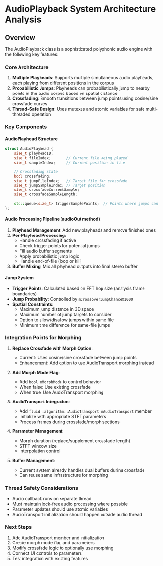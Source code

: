 # AudioPlayback System Architecture Analysis

## Overview
The AudioPlayback class is a sophisticated polyphonic audio engine with the following key features:

### Core Architecture
1. **Multiple Playheads**: Supports multiple simultaneous audio playheads, each playing from different positions in the corpus
2. **Probabilistic Jumps**: Playheads can probabilistically jump to nearby points in the audio corpus based on spatial distance
3. **Crossfading**: Smooth transitions between jump points using cosine/sine crossfade curves
4. **Thread-Safe Design**: Uses mutexes and atomic variables for safe multi-threaded operation

### Key Components

#### AudioPlayhead Structure
```cpp
struct AudioPlayhead {
    size_t playheadID;
    size_t fileIndex;       // Current file being played
    size_t sampleIndex;     // Current position in file
    
    // Crossfading state
    bool crossfading;
    size_t jumpFileIndex;   // Target file for crossfade
    size_t jumpSampleIndex; // Target position
    size_t crossfadeCurrentSample;
    size_t crossfadeSampleLength;
    
    std::queue<size_t> triggerSamplePoints;  // Points where jumps can occur
};
```

#### Audio Processing Pipeline (audioOut method)
1. **Playhead Management**: Add new playheads and remove finished ones
2. **Per-Playhead Processing**:
   - Handle crossfading if active
   - Check trigger points for potential jumps
   - Fill audio buffer segments
   - Apply probabilistic jump logic
   - Handle end-of-file (loop or kill)
3. **Buffer Mixing**: Mix all playhead outputs into final stereo buffer

#### Jump System
- **Trigger Points**: Calculated based on FFT hop size (analysis frame boundaries)
- **Jump Probability**: Controlled by `mCrossoverJumpChanceX1000`
- **Spatial Constraints**: 
  - Maximum jump distance in 3D space
  - Maximum number of jump targets to consider
  - Option to allow/disallow jumps within same file
  - Minimum time difference for same-file jumps

### Integration Points for Morphing

1. **Replace Crossfade with Morph Option**:
   - Current: Uses cosine/sine crossfade between jump points
   - Enhancement: Add option to use AudioTransport morphing instead

2. **Add Morph Mode Flag**:
   - Add `bool mMorphMode` to control behavior
   - When false: Use existing crossfade
   - When true: Use AudioTransport morphing

3. **AudioTransport Integration**:
   - Add `fluid::algorithm::AudioTransport mAudioTransport` member
   - Initialize with appropriate STFT parameters
   - Process frames during crossfade/morph sections

4. **Parameter Management**:
   - Morph duration (replace/supplement crossfade length)
   - STFT window size
   - Interpolation control

5. **Buffer Management**:
   - Current system already handles dual buffers during crossfade
   - Can reuse same infrastructure for morphing

### Thread Safety Considerations
- Audio callback runs on separate thread
- Must maintain lock-free audio processing where possible
- Parameter updates should use atomic variables
- AudioTransport initialization should happen outside audio thread

### Next Steps
1. Add AudioTransport member and initialization
2. Create morph mode flag and parameters
3. Modify crossfade logic to optionally use morphing
4. Connect UI controls to parameters
5. Test integration with existing features